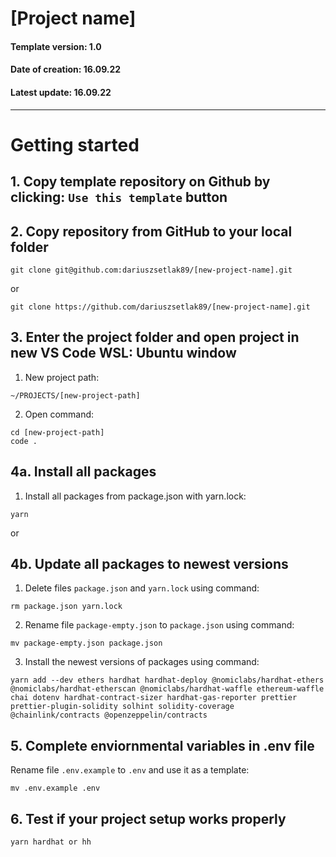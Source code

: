 # [Project name]

#### Template version: 1.0
#### Date of creation: 16.09.22
#### Latest update: 16.09.22

-----------------------------------------------------------------------------------

# Getting started

## 1. Copy template repository on Github by clicking: `Use this template` button

## 2. Copy repository from GitHub to your local folder

```
git clone git@github.com:dariuszsetlak89/[new-project-name].git
```
or
```
git clone https://github.com/dariuszsetlak89/[new-project-name].git
```

## 3. Enter the project folder and open project in new VS Code WSL: Ubuntu window

1) New project path:
```
~/PROJECTS/[new-project-path]
```
2) Open command:
```
cd [new-project-path]
code .
```

## 4a. Install all packages
1) Install all packages from package.json with yarn.lock:
```
yarn
```

or

## 4b. Update all packages to newest versions

1) Delete files `package.json` and `yarn.lock` using command:
```
rm package.json yarn.lock
```
   
2) Rename file `package-empty.json` to `package.json` using command:
```
mv package-empty.json package.json
```

3) Install the newest versions of packages using command:
```
yarn add --dev ethers hardhat hardhat-deploy @nomiclabs/hardhat-ethers @nomiclabs/hardhat-etherscan @nomiclabs/hardhat-waffle ethereum-waffle chai dotenv hardhat-contract-sizer hardhat-gas-reporter prettier prettier-plugin-solidity solhint solidity-coverage @chainlink/contracts @openzeppelin/contracts
```

## 5. Complete enviornmental variables in .env file

Rename file `.env.example` to `.env` and use it as a template:
```
mv .env.example .env
```

## 6. Test if your project setup works properly
```
yarn hardhat or hh
```